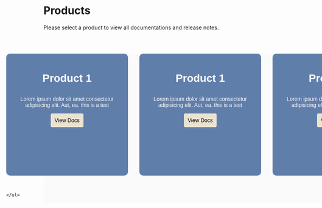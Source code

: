 # Products

Please select a product to view all documentations and release notes.


<div style="background-color: white;
    justify-content: center;
    width: 800px;
    margin: auto;
    background: #fafafafa;
    font-family: Arial, Helvetica, sans-serif;
    margin-top: 60px;">
    <ul style="display: grid;
    grid-template-columns: 1fr 1fr 1fr;
    gap: 30px;
    justify-content: center;">
        <li style="list-style: none;
            background-color: #607EAA;
            color: white;
            text-align: center;
            height: 300px;
            width: 300px;
            justify-content: center;
            border-radius: 10px;
            padding: 10px;">
            <h1 style="color: white;">Product 1</h1>
            <p style=" margin-top: 20px;
                padding: 10px;">Lorem ipsum dolor sit amet consectetur adipisicing elit. Aut, ea. this is a test</p>
            <a style="text-decoration: none;
                color: black;
                text-align: center;
                padding: 10px;
                background-color: #EAE3D2;
                border-radius: 4px;" href="kba/#product-one">View Docs</a>
        </li>
        <li style="list-style: none;
            background-color: #607EAA;
            color: white;
            text-align: center;
            height: 300px;
            width: 300px;
            justify-content: center;
            border-radius: 10px;
            padding: 10px;">
            <h1 style="color: white;">Product 1</h1>
            <p style=" margin-top: 20px;
                padding: 10px;">Lorem ipsum dolor sit amet consectetur adipisicing elit. Aut, ea. this is a test</p>
            <a style="text-decoration: none;
                color: black;
                text-align: center;
                padding: 10px;
                background-color: #EAE3D2;
                border-radius: 4px;" href="kba/#product-one">View Docs</a>
        </li>
        <li style="list-style: none;
            background-color: #607EAA;
            color: white;
            text-align: center;
            height: 300px;
            width: 300px;
            justify-content: center;
            border-radius: 10px;
            padding: 10px;">
            <h1 style="color: white;">Product 1</h1>
            <p style=" margin-top: 20px;
                padding: 10px;">Lorem ipsum dolor sit amet consectetur adipisicing elit. Aut, ea. this is a test</p>
            <a style="text-decoration: none;
                color: black;
                text-align: center;
                padding: 10px;
                background-color: #EAE3D2;
                border-radius: 4px;" href="kba/#product-one">View Docs</a>
        </li>
        
    </ul>
</div>